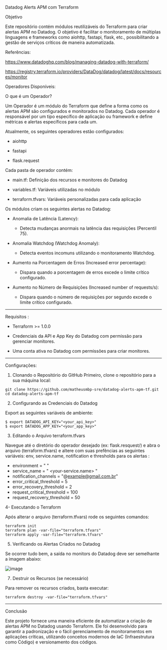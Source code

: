 Datadog Alerts APM com Terraform

Objetivo

Este repositório contém módulos reutilizáveis do Terraform para criar alertas APM no Datadog. O objetivo é facilitar o monitoramento de múltiplas linguagens e frameworks como aiohttp, fastapi, flask, etc., possibilitando a gestão de serviços críticos de maneira automatizada.

Referências:

https://www.datadoghq.com/blog/managing-datadog-with-terraform/ 

https://registry.terraform.io/providers/DataDog/datadog/latest/docs/resources/monitor

Operadores Disponíveis: 

O que é um Operador?

Um Operador é um módulo do Terraform que define a forma como os alertas APM são configurados e monitorados no Datadog. Cada operador é responsável por um tipo específico de aplicação ou framework e define métricas e alertas específicos para cada um.

Atualmente, os seguintes operadores estão configurados:

- aiohttp

- fastapi

- flask.request

Cada pasta de operador contém:

- main.tf: Definição dos recursos e monitores do Datadog

- variables.tf: Variáveis utilizadas no módulo

- terraform.tfvars: Variáveis personalizadas para cada aplicação


Os módulos criam os seguintes alertas no Datadog:

- Anomalia de Latência (Latency): 
   - Detecta mudanças anormais na latência das requisições (Percentil 75).

- Anomalia Watchdog (Watchdog Anomaly): 
   - Detecta eventos incomuns utilizando o monitoramento Watchdog.

- Aumento na Porcentagem de Erros (Increased error percentage): 
   - Dispara quando a porcentagem de erros excede o limite crítico configurado.

- Aumento no Número de Requisições (Increased number of requests/s): 
   - Dispara quando o número de requisições por segundo excede o limite crítico configurado.

--------------------------------------------------------------------------------------------------------------------------------------------------

Requisitos :

- Terraform >= 1.0.0

- Credenciais da API e App Key do Datadog com permissão para gerenciar monitores.

- Uma conta ativa no Datadog com permissões para criar monitores.

--------------------------------------------------------------------------------------------------------------------------------------------------

Configurações:

1. Clonando o Repositório do GitHub
Primeiro, clone o repositório para a sua máquina local:
```
git clone https://github.com/matheusmbp-sre/datadog-alerts-apm-tf.git
cd datadog-alerts-apm-tf
```

2. Configurando as Credenciais do Datadog

Export as seguintes variáveis de ambiente:

```
$ export DATADOG_API_KEY="<your_api_key>"
$ export DATADOG_APP_KEY="<your_app_key>"
```

3. Editando o Arquivo terraform.tfvars

Navegue até o diretório do operador desejado (ex: flask.resquest/) e abra o arquivo (terraform.tfvars) e altere com suas prefências as seguintes variáveis: env, service.name, notification e thresholds para os alertas :

- environment              = " <your-environment> "
- service_name             = " <your-service.name> "
- notification_channels    = "@example@gmail.com.br"
- error_critical_threshold = 5
- error_recovery_threshold = 2
- request_critical_threshold = 100
- request_recovery_threshold = 50

4- Executando o Terraform

Após alterar o arquivo (terraform.tfvars) rode os seguintes comandos:

``` 
terraform init
terraform plan -var-file="terraform.tfvars"
terraform apply -var-file="terraform.tfvars"
```
5. Verificando os Alertas Criados no Datadog

Se ocorrer tudo bem, a saída no monitors do Datadog deve ser semelhante a imagem abaixo:

![image](https://github.com/user-attachments/assets/f5f86443-dbaf-436d-b7df-29227c9e6f6f)

7.  Destruir os Recursos (se necessário)

Para remover os recursos criados, basta executar:

```
terraform destroy -var-file="terraform.tfvars"
```
---------------------------------------------------------------------------------------------------

Conclusão

Este projeto fornece uma maneira eficiente de automatizar a criação de alertas APM no Datadog usando Terraform. Ele foi desenvolvido para garantir a padronização e o fácil gerenciamento de monitoramentos em aplicações críticas, utilizando conceitos modernos de IaC (Infraestrutura como Código) e versionamento dos códigos.


